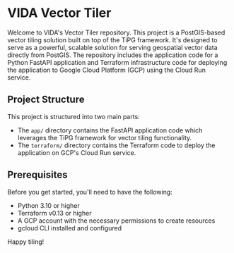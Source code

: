 # VIDA Vector Tiler
Welcome to VIDA's Vector Tiler repository. This project is a PostGIS-based vector tiling solution built on top of the TiPG framework. It's designed to serve as a powerful, scalable solution for serving geospatial vector data directly from PostGIS. The repository includes the application code for a Python FastAPI application and Terraform infrastructure code for deploying the application to Google Cloud Platform (GCP) using the Cloud Run service.

## Project Structure
This project is structured into two main parts:

 - The `app/` directory contains the FastAPI application code which leverages the TiPG framework for vector tiling functionality.
 - The `terraform/` directory contains the Terraform code to deploy the application on GCP's Cloud Run service.

## Prerequisites
Before you get started, you'll need to have the following:

 - Python 3.10 or higher
 - Terraform v0.13 or higher
 - A GCP account with the necessary permissions to create resources
 - gcloud CLI installed and configured

Happy tiling!